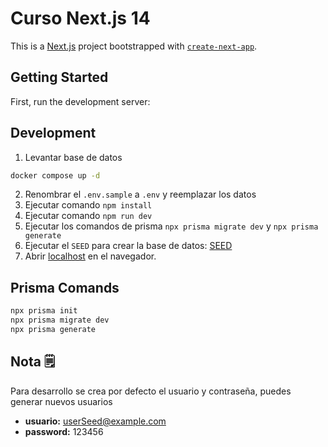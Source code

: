 # Curso Next.js 14

This is a [Next.js](https://nextjs.org/) project bootstrapped with [`create-next-app`](https://github.com/vercel/next.js/tree/canary/packages/create-next-app).

## Getting Started

First, run the development server:

## Development

1. Levantar base de datos

```bash
docker compose up -d
```

2. Renombrar el `.env.sample` a `.env` y reemplazar los datos
3. Ejecutar comando `npm install`
4. Ejecutar comando `npm run dev`
5. Ejecutar los comandos de prisma `npx prisma migrate dev` y `npx prisma generate`
6. Ejecutar el `SEED` para crear la base de datos: [SEED](http://localhost:3000/api/seed)
7. Abrir [localhost](http://localhost:3000) en el navegador.

## Prisma Comands

```bash
npx prisma init
npx prisma migrate dev
npx prisma generate
```

## Nota 🗒

Para desarrollo se crea por defecto el usuario y contraseña, puedes generar nuevos usuarios

- **usuario:** userSeed@example.com
- **password:** 123456
